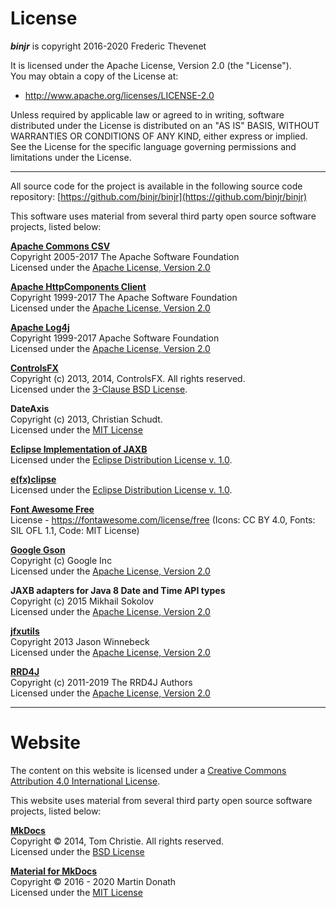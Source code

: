# License

***binjr*** is copyright 2016-2020 Frederic Thevenet

It is licensed under the Apache License, Version 2.0 (the "License").  
You may obtain a copy of the License at:

* http://www.apache.org/licenses/LICENSE-2.0

Unless required by applicable law or agreed to in writing, software
distributed under the License is distributed on an "AS IS" BASIS,
WITHOUT WARRANTIES OR CONDITIONS OF ANY KIND, either express or implied.
See the License for the specific language governing permissions and
limitations under the License.

---

All source code for the project is available in the following source code repository:
 [https://github.com/binjr/binjr](https://github.com/binjr/binjr)

This software uses material from several third party open source software projects, listed below:

[**Apache Commons CSV**](https://commons.apache.org/proper/commons-csv/)  
Copyright 2005-2017 The Apache Software Foundation  
Licensed under the [Apache License, Version 2.0](http://www.apache.org/licenses/LICENSE-2.0)

[**Apache HttpComponents Client**](https://hc.apache.org/)  
Copyright 1999-2017 The Apache Software Foundation  
Licensed under the [Apache License, Version 2.0](http://www.apache.org/licenses/LICENSE-2.0)

[**Apache Log4j**](https://logging.apache.org/log4j/2.x/)  
Copyright 1999-2017 Apache Software Foundation  
Licensed under the [Apache License, Version 2.0](http://www.apache.org/licenses/LICENSE-2.0)

[**ControlsFX**](https://github.com/controlsfx/controlsfx)  
Copyright (c) 2013, 2014, ControlsFX. All rights reserved.  
Licensed under the [3-Clause BSD License](https://opensource.org/licenses/BSD-3-Clause).

**DateAxis**  
Copyright (c) 2013, Christian Schudt.  
Licensed under the [MIT License](https://opensource.org/licenses/MIT)

[**Eclipse Implementation of JAXB**](https://projects.eclipse.org/projects/ee4j.jaxb-impl)  
Licensed under the [Eclipse Distribution License v. 1.0](https://www.eclipse.org/org/documents/edl-v10.html).

[**e(fx)clipse**](https://www.eclipse.org/efxclipse/index.html)  
Licensed under the [Eclipse Distribution License v. 1.0](https://www.eclipse.org/org/documents/edl-v10.html).

[**Font Awesome Free**](https://fontawesome.com)  
License - https://fontawesome.com/license/free (Icons: CC BY 4.0, Fonts: SIL OFL 1.1, Code: MIT License)

[**Google Gson**](https://github.com/google/gson)  
Copyright (c) Google Inc  
Licensed under the [Apache License, Version 2.0](http://www.apache.org/licenses/LICENSE-2.0)

**JAXB adapters for Java 8 Date and Time API types**  
Copyright (c) 2015 Mikhail Sokolov  
Licensed under the [Apache License, Version 2.0](http://www.apache.org/licenses/LICENSE-2.0)

[**jfxutils**](https://github.com/gillius/jfxutils)  
Copyright 2013 Jason Winnebeck  
Licensed under the [Apache License, Version 2.0](http://www.apache.org/licenses/LICENSE-2.0)

[**RRD4J**](https://github.com/rrd4j/rrd4j)  
Copyright (c) 2011-2019 The RRD4J Authors  
Licensed under the [Apache License, Version 2.0](http://www.apache.org/licenses/LICENSE-2.0)

---

# Website

The content on this website is licensed under a 
[Creative Commons Attribution 4.0 International License](http://creativecommons.org/licenses/by/4.0/).

This website uses material from several third party open source software projects, listed below:

[**MkDocs**](https://www.mkdocs.org/)  
Copyright © 2014, Tom Christie. All rights reserved.  
Licensed under the [BSD License](https://www.mkdocs.org/about/license/)

[**Material for MkDocs**](https://squidfunk.github.io/mkdocs-material/)  
Copyright © 2016 - 2020 Martin Donath  
Licensed under the [MIT License](https://squidfunk.github.io/mkdocs-material/license/)
